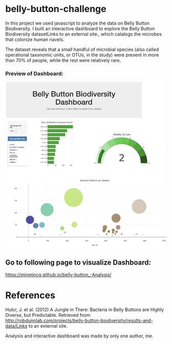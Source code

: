 # belly-button-challenge
In this project we used javascript to analyze the data on Belly Button Biodiversity. I built an interactive dashboard to explore the Belly Button Biodiversity datasetLinks to an external site., which catalogs the microbes that colonize human navels.

The dataset reveals that a small handful of microbial species (also called operational taxonomic units, or OTUs, in the study) were present in more than 70% of people, while the rest were relatively rare.

### Preview of Dashboard:
![Alt text](dashboardPreview.png)

## Go to following page to visualize Dashboard:
https://minmincg.github.io/belly-button_-Analysis/

# References
Hulcr, J. et al. (2012) A Jungle in There: Bacteria in Belly Buttons are Highly Diverse, but Predictable. Retrieved from: http://robdunnlab.com/projects/belly-button-biodiversity/results-and-data/Links to an external site.

Analysis and interactive dashboard was made by only one author, me. 
